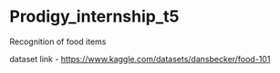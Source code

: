 # Prodigy_internship_t5
Recognition of food items 

dataset link - https://www.kaggle.com/datasets/dansbecker/food-101
